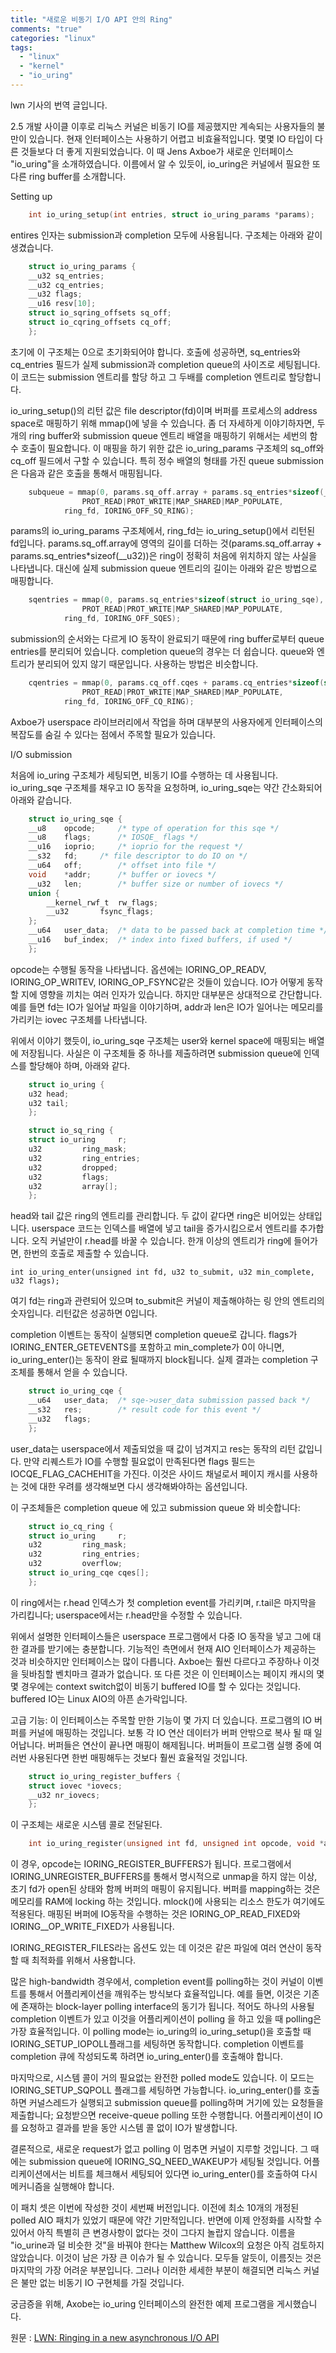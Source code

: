 ```yaml
---
title: "새로운 비동기 I/O API 안의 Ring"
comments: "true"
categories: "linux"
tags:
  - "linux"
  - "kernel"
  - "io_uring"
---
```


lwn 기사의 번역 글입니다.

<!-- While the kernel has had support for asynchronous I/O (AIO) since the 2.5 development cycle, it has also had people complaining about AIO for about that long. The current interface is seen as difficult to use and inefficient; additionally, some types of I/O are better supported than others. That situation may be about to change with the introduction of a proposed new interface from Jens Axboe called "io_uring". As might be expected from the name, io_uring introduces just what the kernel needed more than anything else: yet another ring buffer. -->

2.5 개발 사이클 이후로 리눅스 커널은 비동기 IO를 제공했지만 계속되는 사용자들의 불만이 있습니다. 현재 인터페이스는 사용하기 어렵고 비효율적입니다. 몇몇 IO 타입이 다른 것들보다 더 좋게 지원되었습니다. 이 때 Jens Axboe가 새로운 인터페이스 "io_uring"을 소개하였습니다. 이름에서 알 수 있듯이, io_uring은 커널에서 필요한 또 다른 ring buffer를 소개합니다.

Setting up

<!-- Any AIO implementation must provide for the submission of operations and the collection of completion data at some future point in time. In io_uring, that is handled through two ring buffers used to implement a submission queue and a completion queue. The first step for an application is to set up this structure a using new system call:
모든 AIO 구현은 연산을 제출(submission)하는 것과 미래 시점에 완료(completion)된 데이터의 묶음을 제공합니다. io_uring은 submission queue와 completion queue, 총 두개의 ring buffer로 사용합니다. 어플리케이션에서의 첫번째 과정은 새로운 시스템 콜을 통해서 이 구조체를 초기화하는 것입니다. -->
```c
    int io_uring_setup(int entries, struct io_uring_params *params);
```

<!-- The entries parameter is used to size both the submission and completion queues. The params structure looks like this: -->
entires 인자는 submission과 completion 모두에 사용됩니다. 구조체는 아래와 같이 생겼습니다.
```c
    struct io_uring_params {
	__u32 sq_entries;
	__u32 cq_entries;
	__u32 flags;
	__u16 resv[10];
	struct io_sqring_offsets sq_off;
	struct io_cqring_offsets cq_off;
    };
```
<!-- On entry, this structure (with the possible exception of flags as described later) should simply be initialized to zero. On return from a successful call, the sq_entries and cq_entries fields will be set to the actual sizes of the submission and completion queues; the code is set up to allocate entries submission entries, and twice that many completion entries. -->

초기에 이 구조체는 0으로 초기화되어야 합니다. 호출에 성공하면, sq_entries와 cq_entries 필드가 실제 submission과 completion queue의 사이즈로 세팅됩니다. 이 코드는 submission 엔트리를 할당 하고 그 두배를 completion 엔트리로 할당합니다.

<!-- The return value from io_uring_setup() is a file descriptor that can then be passed to mmap() to map the buffer into the process's address space. More specifically, three calls are needed to map the two ring buffers and an array of submission-queue entries; the information needed to do this mapping will be found in the sq_off and cq_off fields of the io_uring_params structure. In particular, the submission queue, which is a ring of integer array indices, is mapped with a call like: -->

io_uring_setup()의 리턴 값은 file descriptor(fd)이며 버퍼를 프로세스의 address space로 매핑하기 위해 mmap()에 넣을 수 있습니다. 좀 더 자세하게 이야기하자면, 두개의 ring buffer와 submission queue 엔트리 배열을 매핑하기 위해서는 세번의 함수 호출이 필요합니다. 이 매핑을 하기 위한 값은 io_uring_params 구조체의 sq_off와 cq_off 필드에서 구할 수 있습니다. 특히 정수 배열의 형태를 가진 queue submission은 다음과 같은 호출을 통해서 매핑됩니다.
```c
    subqueue = mmap(0, params.sq_off.array + params.sq_entries*sizeof(__u32),
    		    PROT_READ|PROT_WRITE|MAP_SHARED|MAP_POPULATE,
		    ring_fd, IORING_OFF_SQ_RING);
```
<!-- Where params is the io_uring_params structure, and ring_fd is the file descriptor returned from io_uring_setup(). The addition of params.sq_off.array to the length of the region accounts for the fact that the ring is not located right at the beginning. The actual array of submission-queue entries, instead, is mapped with: -->

params의 io_uring_params 구조체에서, ring_fd는 io_uring_setup()에서 리턴된 fd입니다. params.sq_off.array에 영역의 길이를 더하는 것(params.sq_off.array + params.sq_entries*sizeof(__u32))은 ring이 정확히 처음에 위치하지 않는 사실을 나타냅니다. 대신에 실제 submission queue 엔트리의 길이는 아래와 같은 방법으로 매핑합니다.
```c
    sqentries = mmap(0, params.sq_entries*sizeof(struct io_uring_sqe),
    		    PROT_READ|PROT_WRITE|MAP_SHARED|MAP_POPULATE,
		    ring_fd, IORING_OFF_SQES);
```
<!-- This separation of the queue entries from the ring buffer is needed because I/O operations may well complete in an order different from the submission order. The completion queue is simpler, since the entries are not separated from the queue itself; the incantation required is similar: -->

submission의 순서와는 다르게 IO 동작이 완료되기 때문에 ring buffer로부터 queue entries를 분리되어 있습니다. completion queue의 경우는 더 쉽습니다. queue와 엔트리가 분리되어 있지 않기 때문입니다. 사용하는 방법은 비슷합니다.
```c
    cqentries = mmap(0, params.cq_off.cqes + params.cq_entries*sizeof(struct io_uring_cqe),
    		    PROT_READ|PROT_WRITE|MAP_SHARED|MAP_POPULATE,
		    ring_fd, IORING_OFF_CQ_RING);
```
<!-- It's perhaps worth noting at this point that Axboe is working on a user-space library that hide will much of the complexity of this interface from most users. -->
Axboe가 userspace 라이브러리에서 작업을 하며 대부분의 사용자에게 인터페이스의 복잡도를 숨길 수 있다는 점에서 주목할 필요가 있습니다.

I/O submission
<!-- Once the io_uring structure has been set up, it can be used to perform asynchronous I/O. Submitting an I/O request involves filling in an io_uring_sqe structure, which looks like this (simplified a bit): -->
처음에 io_uring 구조체가 세팅되면, 비동기 IO를 수행하는 데 사용됩니다. io_uring_sqe 구조체를 채우고 IO 동작을 요청하며, io_uring_sqe는 약간 간소화되어 아래와 같습니다.
```c
    struct io_uring_sqe {
	__u8	opcode;		/* type of operation for this sqe */
	__u8	flags;		/* IOSQE_ flags */
	__u16	ioprio;		/* ioprio for the request */
	__s32	fd;		/* file descriptor to do IO on */
	__u64	off;		/* offset into file */
	void	*addr;		/* buffer or iovecs */
	__u32	len;		/* buffer size or number of iovecs */
	union {
	    __kernel_rwf_t	rw_flags;
	    __u32		fsync_flags;
	};
	__u64	user_data;	/* data to be passed back at completion time */
	__u16	buf_index;	/* index into fixed buffers, if used */
    };
```
<!-- The opcode describes the operation to be performed; options include IORING_OP_READV, IORING_OP_WRITEV, IORING_OP_FSYNC, and a couple of others that we will return to. There are clearly a number of parameters that affect how the I/O is performed, but most of them are relatively straightforward: fd describes the file on which the I/O will be performed, for example, while addr and len describe a set of iovec structures pointing to the memory where the I/O is to take place. -->

opcode는 수행될 동작을 나타냅니다. 옵션에는 IORING_OP_READV, IORING_OP_WRITEV, IORING_OP_FSYNC같은 것들이 있습니다. IO가 어떻게 동작할 지에 영향을 끼치는 여러 인자가 있습니다. 하지만 대부분은 상대적으로 간단합니다. 예를 들면 fd는 IO가 일어날 파일을 이야기하며, addr과 len은 IO가 일어나는 메모리를 가리키는 iovec 구조체를 나타냅니다.

<!-- As mentioned above, the io_uring_sqe structures are kept in an array that is mapped into both user and kernel space. Actually submitting one of those structures requires placing its index into the submission queue, which is defined this way: -->

위에서 이야기 했듯이, io_uring_sqe 구조체는 user와 kernel space에 매핑되는 배열에 저장됩니다. 사실은 이 구조체들 중 하나를 제출하려면 submission queue에 인덱스를 할당해야 하며, 아래와 같다.
```c
    struct io_uring {
	u32 head;
	u32 tail;
    };

    struct io_sq_ring {
	struct io_uring		r;
	u32			ring_mask;
	u32			ring_entries;
	u32			dropped;
	u32			flags;
	u32			array[];
    };
```
<!-- The head and tail values are used to manage entries in the ring; if the two values are equal, the ring is empty. User-space code adds an entry by putting its index into array[r.tail] and incrementing the tail pointer; only the kernel side should change r.head. Once one or more entries have been placed in the ring, they can be submitted with a call to: -->

head와 tail 값은 ring의 엔트리를 관리합니다. 두 값이 같다면 ring은 비어있는 상태입니다. userspace 코드는 인덱스를 배열에 넣고 tail을 증가시킴으로서 엔트리를 추가합니다. 오직 커널만이 r.head를 바꿀 수 있습니다. 한개 이상의 엔트리가 ring에 들어가면, 한번의 호출로 제출할 수 있습니다.

    int io_uring_enter(unsigned int fd, u32 to_submit, u32 min_complete, u32 flags);

<!-- Here, fd is the file descriptor associated with the ring, and to_submit is the number of entries in the ring that the kernel should submit at this time. The return value should be zero if all goes well. -->
여기 fd는 ring과 관련되어 있으며 to_submit은 커널이 제출해야하는 링 안의 엔트리의 숫자입니다. 리턴값은 성공하면 0입니다.

<!-- Completion events will find their way into the completion queue as operations are executed. If flags contains IORING_ENTER_GETEVENTS and min_complete is nonzero, io_uring_enter() will block until at least that many operations have completed. The actual results can be found in the completion structure: -->
completion 이벤트는 동작이 실행되면 completion queue로 갑니다. flags가 IORING_ENTER_GETEVENTS를 포함하고 min_complete가 0이 아니면, io_uring_enter()는 동작이 완료 될때까지 block됩니다. 실제 결과는 completion 구조체를 통해서 얻을 수 있습니다.
```c
    struct io_uring_cqe {
	__u64	user_data;	/* sqe->user_data submission passed back */
	__s32	res;		/* result code for this event */
	__u32	flags;
    };
```
<!-- Where user_data is a value passed from user space when the operation was submitted and res is the return code for the operation. The flags field will contain IOCQE_FLAG_CACHEHIT if the request could be satisfied without needing to perform I/O ? an option that may yet have to be reconsidered given the current concern about using the page cache as a side channel. -->
user_data는 userspace에서 제출되었을 때 값이 넘겨지고 res는 동작의 리턴 값입니다. 만약 리퀘스트가 IO를 수행할 필요없이 만족된다면 flags 필드는 IOCQE_FLAG_CACHEHIT을 가진다. 이것은 사이드 채널로서 페이지 캐시를 사용하는 것에 대한 우려를 생각해보면 다시 생각해봐야하는 옵션입니다.
<!--   
These structures live in the completion queue, which looks similar to the submission queue: -->
이 구조체들은 completion queue 에 있고 submission queue 와 비슷합니다:
```c
    struct io_cq_ring {
	struct io_uring		r;
	u32			ring_mask;
	u32			ring_entries;
	u32			overflow;
	struct io_uring_cqe	cqes[];
    };
```
<!-- In this ring, the r.head index points to the first available completion event, while r.tail points to the last; user space should only change r.head. -->
이 ring에서는 r.head 인덱스가 첫 completion event를 가리키며, r.tail은 마지막을 가리킵니다; userspace에서는 r.head만을 수정할 수 있습니다.

<!-- The interface as described so far is enough to enable a user-space program to enqueue multiple I/O operations and to collect the results as those operations complete. The functionality is similar to what the current AIO interface provides, though the interface is quite different. Axboe claims that it is far more efficient, but no benchmark results have been included yet to back up that claim. Among other things, this interface can do asynchronous buffered I/O without a context switch in cases where the desired data is in the page cache; buffered I/O has always been a bit of a sore spot for Linux AIO. -->

위에서 설명한 인터페이스들은 userspace 프로그램에서 다중 IO 동작을 넣고 그에 대한 결과를 받기에는 충분합니다. 기능적인 측면에서 현재 AIO 인터페이스가 제공하는 것과 비슷하지만 인터페이스는 많이 다릅니다. Axboe는 훨씬 다르다고 주장하나 이것을 뒷바침할 벤치마크 결과가 없습니다. 또 다른 것은 이 인터페이스는 페이지 캐시의 몇몇 경우에는 context switch없이 비동기 buffered IO를 할 수 있다는 것입니다. buffered IO는 Linux AIO의 아픈 손가락입니다.

<!-- Advanced features

There are, however, some more features worthy of note in this interface. One of those is the ability to map a program's I/O buffers into the kernel. This mapping normally happens with each I/O operation so that data can be copied into or out of the buffers; the buffers are unmapped when the operation completes. If the buffers will be used many times over the course of the program's execution, it is far more efficient to map them once and leave them in place. This mapping is done by filling in yet another structure describing the buffers to be mapped: -->

고급 기능:
이 인터페이스는 주목할 만한 기능이 몇 가지 더 있습니다. 프로그램의 IO 버퍼를 커널에 매핑하는 것입니다. 보통 각 IO 연산 데이터가 버퍼 안밖으로 복사 될 때 일어납니다. 버퍼들은 연산이 끝나면 매핑이 해제됩니다. 버퍼들이 프로그램 실행 중에 여러번 사용된다면 한번 매핑해두는 것보다 훨씬 효율적일 것입니다.

```c
    struct io_uring_register_buffers {
	struct iovec *iovecs;
	__u32 nr_iovecs;
    };
```

<!-- That structure is then passed to another new system call: -->
이 구조체는 새로운 시스템 콜로 전달된다.

```c
    int io_uring_register(unsigned int fd, unsigned int opcode, void *arg);
```

<!-- In this case, the opcode should be IORING_REGISTER_BUFFERS. The buffers will remain mapped for as long as the initial file descriptor remains open, unless the program explicitly unmaps them with IORING_UNREGISTER_BUFFERS. Mapping buffers in this way is essentially locking memory into RAM, so the usual resource limit that applies to mlock() applies here as well. When performing I/O to premapped buffers, the IORING_OP_READ_FIXED and IORING_OP_WRITE_FIXED operations should be used. -->

이 경우, opcode는 IORING_REGISTER_BUFFERS가 됩니다. 프로그램에서 IORING_UNREGISTER_BUFFERS를 통해서 명시적으로 unmap을 하지 않는 이상, 초기 fd가 open된 상태와 함께 버퍼의 매핑이 유지됩니다. 버퍼를 mapping하는 것은 메모리를 RAM에 locking 하는 것입니다. mlock()에 사용되는 리소스 한도가 여기에도 적용된다. 매핑된 버퍼에 IO동작을 수행하는 것은 IORING_OP_READ_FIXED와 IORING__OP_WRITE_FIXED가 사용됩니다. 

<!-- There is also an IORING_REGISTER_FILES operation that can be used to optimize situations where many operations will be performed on the same file(s). -->
IORING_REGISTER_FILES라는 옵션도 있는 데 이것은 같은 파일에 여러 연산이 동작할 때 최적화를 위해서 사용합니다.

<!-- In many high-bandwidth settings, it can be more efficient for the application to poll for completion events rather than having the kernel collect them and wake the application up; that is the motivation behind the existing block-layer polling interface, for example. Polling is most efficient in situations where, by the time the application gets around to doing a poll, there is almost certainly at least one completion ready for it to consume. This polling mode can be enabled for io_uring by setting the IORING_SETUP_IOPOLL flag when calling io_uring_setup(). In such rings, an occasional call to io_uring_enter() (with the IORING_ENTER_GETEVENTS flag set) is mandatory to ensure that completion events actually make it into the completion queue. -->

많은 high-bandwidth 경우에서, completion event를 polling하는 것이 커널이 이벤트를 통해서 어플리케이션을 깨워주는 방식보다 효율적입니다. 예를 들면, 이것은 기존에 존재하는 block-layer polling interface의 동기가 됩니다. 적어도 하나의 사용될 completion 이벤트가 있고 이것을 어플리케이션이 polling 을 하고 있을 때 polling은 가장 효율적입니다. 이 polling mode는 io_uring의 io_uring_setup()을 호출할 때 IORING_SETUP_IOPOLL플래그를 세팅하면 동작합니다. completion 이벤트를 completion 큐에 작성되도록 하려면 io_uring_enter()를 호출해야 합니다.

<!-- Finally, there is also a fully polled mode that (almost) eliminates the need to make any system calls at all. This mode is enabled by setting the IORING_SETUP_SQPOLL flag at ring setup time. A call to io_uring_enter() will kick off a kernel thread that will occasionally poll the submission queue and automatically submit any requests found there; receive-queue polling is also performed if it has been requested. As long as the application continues to submit I/O and consume the results, I/O will happen with no further system calls. -->

마지막으로, 시스템 콜이 거의 필요없는 완전한 polled mode도 있습니다. 이 모드는 IORING_SETUP_SQPOLL 플래그를 세팅하면 가능합니다. io_uring_enter()를 호출하면 커널스레드가 실행되고 submission queue를 polling하며 거기에 있는 요청들을 제출합니다; 요청받으면 receive-queue polling 또한 수행합니다. 어플리케이션이 IO를 요청하고 결과를 받을 동안 시스템 콜 없이 IO가 발생합니다. 

<!-- Eventually, though (after one second currently), the kernel will get bored if no new requests are submitted and the polling will stop. When that happens, the flags field in the submission queue structure will have the IORING_SQ_NEED_WAKEUP bit set. The application should check for this bit and, if it is set, make a new call to io_uring_enter() to start the mechanism up again. -->

결론적으로, 새로운 request가 없고 polling 이 멈추면 커널이 지루할 것입니다. 그 때에는 submission queue에 IORING_SQ_NEED_WAKEUP가 세팅될 것입니다. 어플리케이션에서는 비트를 체크해서 세팅되어 있다면 io_uring_enter()를 호출하여 다시 메커니즘을 실행해야 합니다.

<!-- This patch set is in its third version as of this writing, though that is a bit deceptive since there were (at least) ten revisions of the polled AIO patch set that preceded it. While it is possible that the interface is beginning to stabilize, it would not be surprising to see some significant changes yet. One review comment that has not yet been addressed is Matthew Wilcox's request that the name be changed to "something that looks a little less like io_urine". That could yet become the biggest remaining issue ? as we all know, naming is always the hardest part in the end. But, once those details are worked out, the kernel may yet have an asynchronous I/O implementation that is not a constant source of complaints. -->

이 패치 셋은 이번에 작성한 것이 세번째 버전입니다. 이전에 최소 10개의 개정된 polled AIO 패치가 있었기 때문에 약간 기만적입니다. 반면에 이제 안정화를 시작할 수 있어서 아직 특별히 큰 변경사항이 없다는 것이 그다지 놀랍지 않습니다. 이름을 "io_urine과 덜 비슷한 것"을 바꿔야 한다는 Matthew Wilcox의 요청은 아직 검토하지 않았습니다. 이것이 남은 가장 큰 이슈가 될 수 있습니다. 모두들 알듯이, 이름짓는 것은 마지막의 가장 어려운 부분입니다. 그러나 이러한 세세한 부분이 해결되면 리눅스 커널은 불만 없는 비동기 IO 구현체를 가질 것입니다.

<!-- For the curious, Axboe has posted a complete example of a program that uses the io_uring interface.  -->
궁금증을 위해, Axobe는 io_uring 인터페이스의 완전한 예제 프로그램을 게시했습니다.

원문 : [LWN: Ringing in a new asynchronous I/O API](https://lwn.net/Articles/776703/)